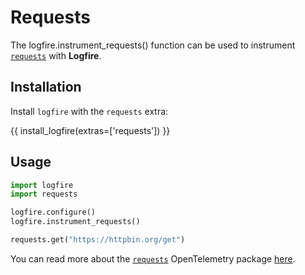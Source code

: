 # Requests

The logfire.instrument_requests() function can be used to instrument [`requests`][requests] with **Logfire**.

## Installation

Install `logfire` with the `requests` extra:

{{ install_logfire(extras=['requests']) }}

## Usage

```py title="main.py"
import logfire
import requests

logfire.configure()
logfire.instrument_requests()

requests.get("https://httpbin.org/get")
```

You can read more about the [`requests`][requests] OpenTelemetry package [here][opentelemetry-requests].

[opentelemetry-requests]: https://opentelemetry-python-contrib.readthedocs.io/en/latest/instrumentation/requests/requests.html
[requests]: https://docs.python-requests.org/en/master/

